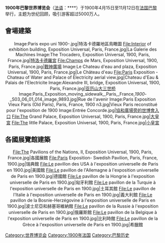 **1900年巴黎世界博览会**（[法语](../Page/法语.md "wikilink")：****）于1900年4月15日至11月12日在[法国](https://zh.wikipedia.org/wiki/法国 "wikilink")[巴黎](../Page/巴黎.md "wikilink")举行，主题为世纪回顾，吸引游客超过5000万人。

## 會場建築

<center>

Image:Paris expo uni 1900-.jpg|特洛卡德羅地區鳥瞰圖 <File:Interior> of exhibition building, Exposition Universal, Paris, France.jpg|La Galerie des Machines Image:The Trocadero, Exposition Universal, 1900, Paris, France.jpg|[特洛卡德羅宮](https://zh.wikipedia.org/wiki/特洛卡德羅宮 "wikilink") <File:Champs> de Mars, Exposition Universal, 1900, Paris, France.jpg|[戰神廣場](https://zh.wikipedia.org/wiki/戰神廣場_\(巴黎\) "wikilink") Image:Le Chateau d'eau and plaza, Exposition Universal, 1900, Paris, France.jpg|Le Château d'eau <File:Paris> Exposition - Chateau of Water and Palace of Electricity aerial view.jpg|Chateau d'Eau & Palais de l'Electricite Image:Alexandre III, bridge, Exposition Universal, 1900, Paris, France.jpg|[亚历山大三世桥](../Page/亚历山大三世桥.md "wikilink") Image:Paris_Exposition_moving_sidewalk,_Paris,_France,_1900_-_S03_06_01_014_image_9893.jpg|Rue de l'avenir Image:Paris Exposition Vieux Paris (Old Paris), Paris, France, 1900 n3.jpg|Vieux Paris reconstitué pour l'exposition de 1900 Image:Entrée Concorde.jpg|[協和廣場旁的世博會入口](https://zh.wikipedia.org/wiki/協和廣場 "wikilink") <File:The> Grand Palace, Exposition Universal, 1900, Paris, France.jpg|[大皇宮](https://zh.wikipedia.org/wiki/大皇宮 "wikilink") <File:The> little Palace, Exposition Universal, 1900, Paris, France.jpg|[小皇宮](../Page/小皇宮.md "wikilink")

</center>

## 各國展覽館建築

<center>

<File:The> Pavilions of the Nations, II, Exposition Universal, 1900, Paris, France.jpg|各國展館 <File:Paris> Exposition- Swedish Pavilion, Paris, France, 1900.jpg|瑞典館 <File:Le> pavillon des USA à l'exposition universelle de Paris en 1900.jpg|美國館 <File:Le> pavillon de l'Allemagne à l'exposition universelle de Paris en 1900.jpg|德國館 <File:Le> pavillon de la Hongrie à l'exposition universelle de Paris en 1900.jpg|匈牙利館 <File:Le> pavillon de la Turquie à l'exposition universelle de Paris en 1900.jpg|土耳其館 <File:Le> pavillon de l'Italie à l'exposition universelle de Paris en 1900.jpg|義大利館 <File:Le> pavillon de la Bosnie-Herzégovine à l'exposition universelle de Paris en 1900.jpg|波士尼亞和赫塞哥維納館 <File:Le> pavillon de la Russie à l'exposition universelle de Paris en 1900.jpg|俄羅斯館 <File:Le> pavillon de la Belgique à l'exposition universelle de Paris en 1900.jpg|比利時館 <File:Le> pavillon de la Grèce à l'exposition universelle de Paris en 1900.jpg|希臘館

</center>

[Category:世界博览会](https://zh.wikipedia.org/wiki/Category:世界博览会 "wikilink") [Category:1900年法国](https://zh.wikipedia.org/wiki/Category:1900年法国 "wikilink") [Category:巴黎历史](https://zh.wikipedia.org/wiki/Category:巴黎历史 "wikilink")